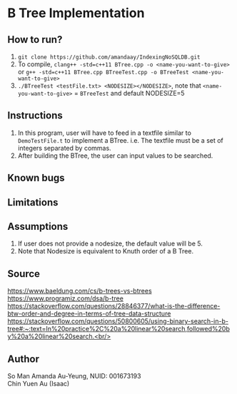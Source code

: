 # B Tree Implementation

## How to run?

1. `git clone https://github.com/amandaay/IndexingNoSQLDB.git`
2. To compile, `clang++ -std=c++11 BTree.cpp -o <name-you-want-to-give>` or `g++ -std=c++11 BTree.cpp BTreeTest.cpp -o BTreeTest <name-you-want-to-give>`
3. `./BTreeTest <testFile.txt> <NODESIZE></NODESIZE>`, note that `<name-you-want-to-give>` = `BTreeTest` and default NODESIZE=5

## Instructions

1. In this program, user will have to feed in a textfile similar to `DemoTestFile.t` to implement a BTree. i.e. The textfile must be a set of integers separated by commas.
2. After building the BTree, the user can input values to be searched.

## Known bugs

## Limitations

## Assumptions

1. If user does not provide a nodesize, the default value will be 5. <br/>
2. Note that Nodesize is equivalent to Knuth order of a B Tree.

## Source

https://www.baeldung.com/cs/b-trees-vs-btrees <br/>
https://www.programiz.com/dsa/b-tree<br/>
https://stackoverflow.com/questions/28846377/what-is-the-difference-btw-order-and-degree-in-terms-of-tree-data-structure<br/>
https://stackoverflow.com/questions/50800605/using-binary-search-in-b-tree#:~:text=In%20practice%2C%20a%20linear%20search,followed%20by%20a%20linear%20search.<br/>

## Author

So Man Amanda Au-Yeung, NUID: 001673193<br/>
Chin Yuen Au (Isaac)
